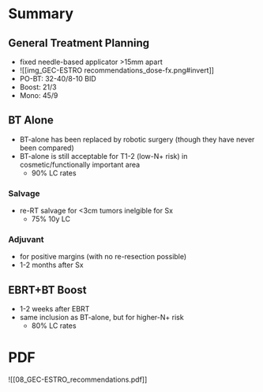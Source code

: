 # Summary
## General Treatment Planning
- fixed needle-based applicator >15mm apart
- ![[img_GEC-ESTRO recommendations_dose-fx.png#invert]]
- PO-BT: 32-40/8-10 BID
- Boost: 21/3
- Mono: 45/9

## BT Alone
- BT-alone has been replaced by robotic surgery (though they have never been compared)
- BT-alone is still acceptable for T1-2 (low-N+ risk) in cosmetic/functionally important area
	- 90% LC rates

### Salvage
- re-RT salvage for <3cm tumors inelgible for Sx
	- 75% 10y LC

### Adjuvant
- for positive margins (with no re-resection possible)
- 1-2 months after Sx

## EBRT+BT Boost
- 1-2 weeks after EBRT
- same inclusion as BT-alone, but for higher-N+ risk
	- 80% LC rates

# PDF
![[08_GEC-ESTRO_recommendations.pdf]]